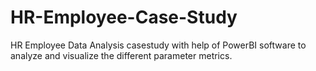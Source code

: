 # HR-Employee-Case-Study
HR Employee Data Analysis casestudy with help of PowerBI software to analyze and visualize the different parameter metrics.

